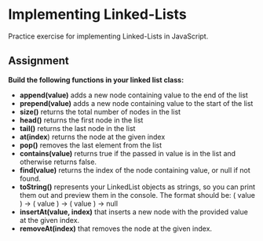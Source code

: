 # Implementing Linked-Lists
Practice exercise for implementing Linked-Lists in JavaScript. 

## Assignment
**Build the following functions in your linked list class:**

- **append(value)** adds a new node containing value to the end of the list
- **prepend(value)** adds a new node containing value to the start of the list
- **size()** returns the total number of nodes in the list
- **head()** returns the first node in the list
- **tail()** returns the last node in the list
- **at(index**) returns the node at the given index
- **pop()** removes the last element from the list
- **contains(value)** returns true if the passed in value is in the list and otherwise returns false.
- **find(value)** returns the index of the node containing value, or null if not found.
- **toString()** represents your LinkedList objects as strings, so you can print them out and preview them in the console. The format should be: ( value ) -> ( value ) -> ( value ) -> null
- **insertAt(value, index)** that inserts a new node with the provided value at the given index.
- **removeAt(index)** that removes the node at the given index.